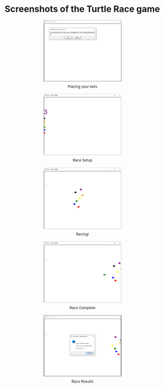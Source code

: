 # Screenshots of the Turtle Race game
<p align='center'>
  <img src="https://github.com/SwamiKannan/Revisiting-Python/blob/main/Turtle%20race/screenshots/1_place_your_bets.PNG" width=50%>
  <br><sub>Placing your bets</sub><br><br>
  <img src="https://github.com/SwamiKannan/Revisiting-Python/blob/main/Turtle%20race/screenshots/2_race_start.png" width=50%>
  <br><sub>Race Setup</sub><br><br>
  <img src="https://github.com/SwamiKannan/Revisiting-Python/blob/main/Turtle%20race/screenshots/3_race.png" width=50%>
  <br><sub>Racing!</sub><br><br>
  <img src="https://github.com/SwamiKannan/Revisiting-Python/blob/main/Turtle%20race/screenshots/4_race_complete.png" width=50%>
  <br><sub>Race Complete</sub><br><br>
  <img src="https://github.com/SwamiKannan/Revisiting-Python/blob/main/Turtle%20race/screenshots/5_Lost_race.PNG" width=50%>
  <br><sub>Race Results</sub>
